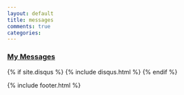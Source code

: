 ```yaml
---
layout: default
title: messages
comments: true
categories:
---
```

### [My Messages]({{page.title}})


{% if site.disqus %}
   {% include disqus.html %}
{% endif %}

{% include footer.html %}
